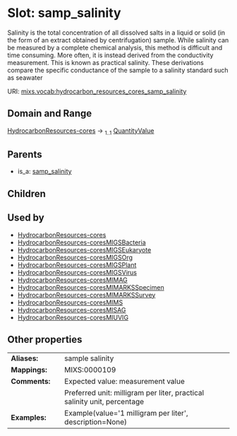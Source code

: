
# Slot: samp_salinity


Salinity is the total concentration of all dissolved salts in a liquid or solid (in the form of an extract obtained by centrifugation) sample. While salinity can be measured by a complete chemical analysis, this method is difficult and time consuming. More often, it is instead derived from the conductivity measurement. This is known as practical salinity. These derivations compare the specific conductance of the sample to a salinity standard such as seawater

URI: [mixs.vocab:hydrocarbon_resources_cores_samp_salinity](https://w3id.org/mixs/vocab/hydrocarbon_resources_cores_samp_salinity)


## Domain and Range

[HydrocarbonResources-cores](HydrocarbonResources-cores.md) &#8594;  <sub>1..1</sub> [QuantityValue](QuantityValue.md)

## Parents

 *  is_a: [samp_salinity](samp_salinity.md)

## Children


## Used by

 * [HydrocarbonResources-cores](HydrocarbonResources-cores.md)
 * [HydrocarbonResources-coresMIGSBacteria](HydrocarbonResources-coresMIGSBacteria.md)
 * [HydrocarbonResources-coresMIGSEukaryote](HydrocarbonResources-coresMIGSEukaryote.md)
 * [HydrocarbonResources-coresMIGSOrg](HydrocarbonResources-coresMIGSOrg.md)
 * [HydrocarbonResources-coresMIGSPlant](HydrocarbonResources-coresMIGSPlant.md)
 * [HydrocarbonResources-coresMIGSVirus](HydrocarbonResources-coresMIGSVirus.md)
 * [HydrocarbonResources-coresMIMAG](HydrocarbonResources-coresMIMAG.md)
 * [HydrocarbonResources-coresMIMARKSSpecimen](HydrocarbonResources-coresMIMARKSSpecimen.md)
 * [HydrocarbonResources-coresMIMARKSSurvey](HydrocarbonResources-coresMIMARKSSurvey.md)
 * [HydrocarbonResources-coresMIMS](HydrocarbonResources-coresMIMS.md)
 * [HydrocarbonResources-coresMISAG](HydrocarbonResources-coresMISAG.md)
 * [HydrocarbonResources-coresMIUVIG](HydrocarbonResources-coresMIUVIG.md)

## Other properties

|  |  |  |
| --- | --- | --- |
| **Aliases:** | | sample salinity |
| **Mappings:** | | MIXS:0000109 |
| **Comments:** | | Expected value: measurement value |
|  | | Preferred unit: milligram per liter, practical salinity unit, percentage |
| **Examples:** | | Example(value='1 milligram per liter', description=None) |

